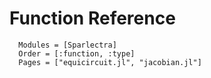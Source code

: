 
Function Reference
=============

```@autodocs 
  Modules = [Sparlectra] 
  Order = [:function, :type]  
  Pages = ["equicircuit.jl", "jacobian.jl"]
```  
